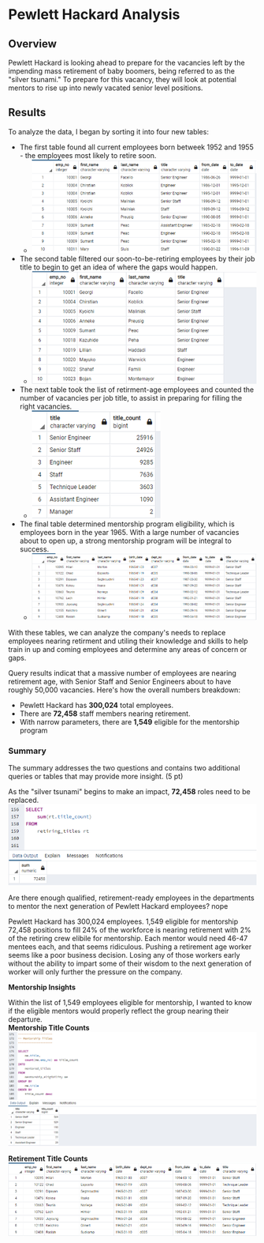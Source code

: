# Pewlett Hackard Analysis #


## Overview ##

Pewlett Hackard is looking ahead to prepare for the vacancies left by the impending mass retirement of baby boomers, being referred to as the "silver tsunami." To prepare for this vacancy, they will look at potential mentors to rise up into newly vacated senior level positions.

## Results ##

To analyze the data, I began by sorting it into four new tables:
  * The first table found all current employees born betweek 1952 and 1955 - the employees most likely to retire soon.
    * ![Table 1](https://github.com/TRACIE-F/Pewlett-Hackard-Analysis/blob/main/Resources/Deliverable%201.1.png)
  * The second table filtered our soon-to-be-retiring employees by their job title to begin to get an idea of where the gaps would happen.
    *  ![Table 2](https://github.com/TRACIE-F/Pewlett-Hackard-Analysis/blob/main/Resources/Deliverable%201.2.png)
  * The next table took the list of retirment-age employees and counted the number of vacancies per job title, to assist in preparing for filling the right vacancies.
    * ![Table 3](https://github.com/TRACIE-F/Pewlett-Hackard-Analysis/blob/main/Resources/Deliverable%201.3.png)
  * The final table determined mentorship program eligibility, which is employees born in the year 1965. With a large number of vacancies about to open up, a strong mentorship program will be integral to success.
    * ![Table 2.1](https://github.com/TRACIE-F/Pewlett-Hackard-Analysis/blob/main/Resources/Deliverable%202.1.png)

With these tables, we can analyze the company's needs to replace employees nearing retirment and utiling their knowledge and skills to help train in up and coming employees and determine any areas of concern or gaps.

Query results indicat that a massive number of employees are nearing retirement age, with Senior Staff and Senior Engineers about to have roughly 50,000 vacancies. Here's how the overall numbers breakdown:

 * Pewlett Hackard has **300,024** total employees. 
 * There are **72,458** staff members nearing retirement.
 * With narrow parameters, there are **1,549** eligible for the mentorship program

### Summary ###

The summary addresses the two questions and contains two additional queries or tables that may provide more insight. (5 pt)

As the "silver tsunami" begins to make an impact, **72,458** roles need to be replaced.
![NewQ1](https://github.com/TRACIE-F/Pewlett-Hackard-Analysis/blob/main/Resources/count_retired_titles.png)

Are there enough qualified, retirement-ready employees in the departments to mentor the next generation of Pewlett Hackard employees? nope

Pewlett Hackard has 300,024 employees. 
1,549 eligible for mentorship
72,458 positions to fill
24% of the workforce is nearing retirement with 2% of the retiring crew elibile for mentorship. Each mentor would need 46-47 mentees each, and that seems ridiculous. Pushing a retirement age worker seems like a poor business decision. Losing any of those workers early without the ability to impart some of their wisdom to the next generation of worker will only further the pressure on the company.

**Mentorship Insights**

Within the list of 1,549 employees eligible for mentorship, I wanted to know if the eligible mentors would properly reflect the group nearing their departure.  
**Mentorship Title Counts**
![mentorship_titles](https://github.com/TRACIE-F/Pewlett-Hackard-Analysis/blob/main/Resources/metorship_titles.png)

**Retirement Title Counts**
![Table 2.1](https://github.com/TRACIE-F/Pewlett-Hackard-Analysis/blob/main/Resources/Deliverable%202.1.png)
